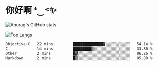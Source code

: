 # 你好啊 ❛‿˂✨

![Anurag's GitHub stats](https://github-readme-stats.vercel.app/api?username=ZombieFly&count_private=true&show_icons=true)

[![Top Langs](https://github-readme-stats.vercel.app/api/top-langs/?username=ZombieFly&layout=compact&count_private=true&hide=Ruby,makefile)](https://github.com/anuraghazra/github-readme-stats)

<!--START_SECTION:waka-->

```txt
Objective-C   22 mins         █████████████▓░░░░░░░░░░░   54.14 %
C             14 mins         ████████▒░░░░░░░░░░░░░░░░   33.80 %
Other         2 mins          █▓░░░░░░░░░░░░░░░░░░░░░░░   06.26 %
Markdown      2 mins          █▒░░░░░░░░░░░░░░░░░░░░░░░   05.80 %
```

<!--END_SECTION:waka-->
